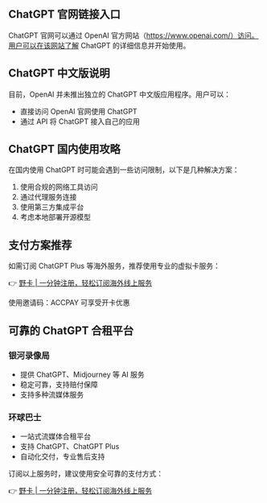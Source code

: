 ## ChatGPT 官网链接入口

ChatGPT 官网可以通过 OpenAI 官方网站（https://www.openai.com/）访问。用户可以在该网站了解 ChatGPT 的详细信息并开始使用。

## ChatGPT 中文版说明

目前，OpenAI 并未推出独立的 ChatGPT 中文版应用程序。用户可以：
- 直接访问 OpenAI 官网使用 ChatGPT
- 通过 API 将 ChatGPT 接入自己的应用

## ChatGPT 国内使用攻略

在国内使用 ChatGPT 时可能会遇到一些访问限制，以下是几种解决方案：

1. 使用合规的网络工具访问
2. 通过代理服务连接
3. 使用第三方集成平台
4. 考虑本地部署开源模型

## 支付方案推荐

如需订阅 ChatGPT Plus 等海外服务，推荐使用专业的虚拟卡服务：

👉 [野卡 | 一分钟注册，轻松订阅海外线上服务](https://bit.ly/bewildcard)

使用邀请码：ACCPAY 可享受开卡优惠

## 可靠的 ChatGPT 合租平台

### 银河录像局
- 提供 ChatGPT、Midjourney 等 AI 服务
- 稳定可靠，支持赔付保障
- 支持多种流媒体服务

### 环球巴士
- 一站式流媒体合租平台
- 支持 ChatGPT、ChatGPT Plus
- 自动化交付，专业售后支持

订阅以上服务时，建议使用安全可靠的支付方式：

👉 [野卡 | 一分钟注册，轻松订阅海外线上服务](https://bit.ly/bewildcard)